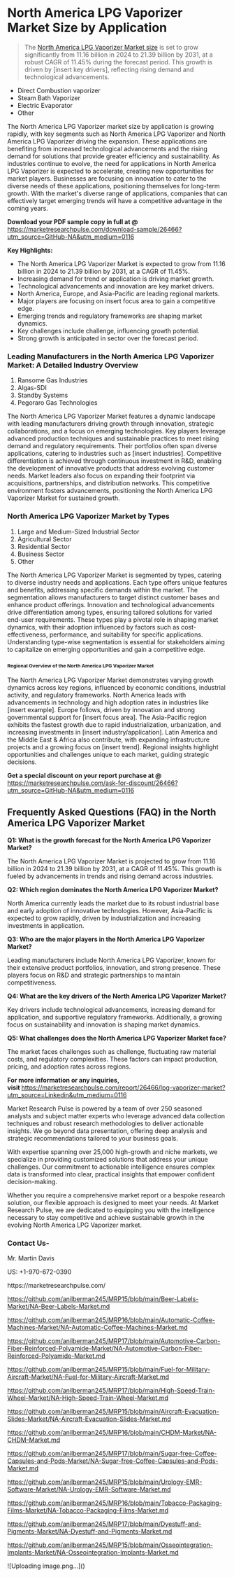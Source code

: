 <h1>North America LPG Vaporizer Market&nbsp;Size by Application</h1><blockquote><p>The <a href="https://marketresearchpulse.com/download-sample/26466?utm_source=GitHub-NA&amp;utm_medium=0116">North America LPG Vaporizer Market size</a> is set to grow significantly from 11.16 billion in 2024 to 21.39 billion by 2031, at a robust CAGR of 11.45% during the forecast period. This growth is driven by [insert key drivers], reflecting rising demand and technological advancements.</p></blockquote><ul><li>Direct Combustion vaporizer<li> Steam Bath Vaporizer<li> Electric Evaporator<li> Other</li></ul><p>The North America LPG Vaporizer market size by application is growing rapidly, with key segments such as North America LPG Vaporizer and North America LPG Vaporizer driving the expansion. These applications are benefiting from increased technological advancements and the rising demand for solutions that provide greater efficiency and sustainability. As industries continue to evolve, the need for applications in North America LPG Vaporizer is expected to accelerate, creating new opportunities for market players. Businesses are focusing on innovation to cater to the diverse needs of these applications, positioning themselves for long-term growth. With the market's diverse range of applications, companies that can effectively target emerging trends will have a competitive advantage in the coming years.</p><p><strong>Download your PDF sample copy in full at @ </strong><a href="https://marketresearchpulse.com/download-sample/26466?utm_source=GitHub-NA&amp;utm_medium=0116">https://marketresearchpulse.com/download-sample/26466?utm_source=GitHub-NA&amp;utm_medium=0116</a></p><p><strong>Key Highlights: </strong></p><ul><li>The North America LPG Vaporizer Market is expected to grow from 11.16 billion in 2024 to 21.39 billion by 2031, at a CAGR of 11.45%.</li><li>Increasing demand for trend or application is driving market growth.</li><li>Technological advancements and innovation are key market drivers.</li><li>North America, Europe, and Asia-Pacific are leading regional markets.</li><li>Major players are focusing on insert focus area to gain a competitive edge.</li><li>Emerging trends and regulatory frameworks are shaping market dynamics.</li><li>Key challenges include challenge, influencing growth potential.</li><li>Strong growth is anticipated in sector over the forecast period.</li></ul><h3>Leading Manufacturers in the North America LPG Vaporizer Market: A Detailed Industry Overview</h3><ol><li>Ransome Gas Industries</li><li>Algas-SDI</li><li>Standby Systems</li><li>Pegoraro Gas Technologies</li></ol><div class="flex max-w-full flex-col flex-grow"><div class="min-h-8 text-message flex w-full flex-col items-end gap-2 whitespace-normal break-words [.text-message+&amp;]:mt-5" dir="auto" data-message-author-role="assistant" data-message-id="fd8432e4-4910-450d-b182-61b7bfb0a01f" data-message-model-slug="gpt-4o"><div class="flex w-full flex-col gap-1 empty:hidden first:pt-[3px]"><div class="markdown prose w-full break-words dark:prose-invert light"><p>The North America LPG Vaporizer Market features a dynamic landscape with leading manufacturers driving growth through innovation, strategic collaborations, and a focus on emerging technologies. Key players leverage advanced production techniques and sustainable practices to meet rising demand and regulatory requirements. Their portfolios often span diverse applications, catering to industries such as [insert industries]. Competitive differentiation is achieved through continuous investment in R&amp;D, enabling the development of innovative products that address evolving customer needs. Market leaders also focus on expanding their footprint via acquisitions, partnerships, and distribution networks. This competitive environment fosters advancements, positioning the North America LPG Vaporizer Market for sustained growth.</p></div></div></div></div><h3>North America LPG Vaporizer Market by Types</h3><ol><li>Large and Medium-Sized Industrial Sector<li> Agricultural Sector<li> Residential Sector<li> Business Sector<li> Other</li></ol><div class="flex max-w-full flex-col flex-grow"><div class="min-h-8 text-message flex w-full flex-col items-end gap-2 whitespace-normal break-words [.text-message+&amp;]:mt-5" dir="auto" data-message-author-role="assistant" data-message-id="084470be-0bb7-4664-bddf-5156b4f41249" data-message-model-slug="gpt-4o-mini"><div class="flex w-full flex-col gap-1 empty:hidden first:pt-[3px]"><div class="markdown prose w-full break-words dark:prose-invert light"><p>The North America LPG Vaporizer Market is segmented by types, catering to diverse industry needs and applications. Each type offers unique features and benefits, addressing specific demands within the market. The segmentation allows manufacturers to target distinct customer bases and enhance product offerings. Innovation and technological advancements drive differentiation among types, ensuring tailored solutions for varied end-user requirements. These types play a pivotal role in shaping market dynamics, with their adoption influenced by factors such as cost-effectiveness, performance, and suitability for specific applications. Understanding type-wise segmentation is essential for stakeholders aiming to capitalize on emerging opportunities and gain a competitive edge.</p></div></div></div></div><h3><span style="font-size: 11px;">Regional Overview of the North America LPG Vaporizer Market</span></h3><div class="flex max-w-full flex-col flex-grow"><div class="min-h-8 text-message flex w-full flex-col items-end gap-2 whitespace-normal break-words [.text-message+&amp;]:mt-5" dir="auto" data-message-author-role="assistant" data-message-id="e9038762-ce64-4e30-91c9-9bd413514231" data-message-model-slug="gpt-4o-mini"><div class="flex w-full flex-col gap-1 empty:hidden first:pt-[3px]"><div class="markdown prose w-full break-words dark:prose-invert light"><p>The North America LPG Vaporizer Market demonstrates varying growth dynamics across key regions, influenced by economic conditions, industrial activity, and regulatory frameworks. North America leads with advancements in technology and high adoption rates in industries like [insert example]. Europe follows, driven by innovation and strong governmental support for [insert focus area]. The Asia-Pacific region exhibits the fastest growth due to rapid industrialization, urbanization, and increasing investments in [insert industry/application]. Latin America and the Middle East &amp; Africa also contribute, with expanding infrastructure projects and a growing focus on [insert trend]. Regional insights highlight opportunities and challenges unique to each market, guiding strategic decisions.</p></div></div></div></div><p><strong>Get a special discount on your report purchase at @ </strong><a href="https://marketresearchpulse.com/ask-for-discount/26466?utm_source=GitHub-NA&amp;utm_medium=0116">https://marketresearchpulse.com/ask-for-discount/26466?utm_source=GitHub-NA&amp;utm_medium=0116</a></p><h2>Frequently Asked Questions (FAQ) in the North America LPG Vaporizer Market</h2><p><strong>Q1: What is the growth forecast for the North America LPG Vaporizer Market?</strong></p><p>The North America LPG Vaporizer Market is projected to grow from 11.16 billion in 2024 to 21.39 billion by 2031, at a CAGR of 11.45%. This growth is fueled by advancements in trends and rising demand across industries.</p><p><strong>Q2: Which region dominates the North America LPG Vaporizer Market?</strong></p><p>North America currently leads the market due to its robust industrial base and early adoption of innovative technologies. However, Asia-Pacific is expected to grow rapidly, driven by industrialization and increasing investments in application.</p><p><strong>Q3: Who are the major players in the North America LPG Vaporizer Market?</strong></p><p>Leading manufacturers include North America LPG Vaporizer, known for their extensive product portfolios, innovation, and strong presence. These players focus on R&amp;D and strategic partnerships to maintain competitiveness.</p><p><strong>Q4: What are the key drivers of the North America LPG Vaporizer Market?</strong></p><p>Key drivers include technological advancements, increasing demand for application, and supportive regulatory frameworks. Additionally, a growing focus on sustainability and innovation is shaping market dynamics.</p><p><strong>Q5: What challenges does the North America LPG Vaporizer Market face?</strong></p><p>The market faces challenges such as challenge, fluctuating raw material costs, and regulatory complexities. These factors can impact production, pricing, and adoption rates across regions.</p><p><strong>For more information or any inquiries, visit&nbsp;</strong><a href="https://marketresearchpulse.com/report/26466/lpg-vaporizer-market?utm_source=Linkedin&utm_medium=0116">https://marketresearchpulse.com/report/26466/lpg-vaporizer-market?utm_source=Linkedin&utm_medium=0116</a></p><p>Market Research Pulse is powered by a team of over 250 seasoned analysts and subject matter experts who leverage advanced data collection techniques and robust research methodologies to deliver actionable insights. We go beyond data presentation, offering deep analysis and strategic recommendations tailored to your business goals.</p><p>With expertise spanning over 25,000 high-growth and niche markets, we specialize in providing customized solutions that address your unique challenges. Our commitment to actionable intelligence ensures complex data is transformed into clear, practical insights that empower confident decision-making.</p><p>Whether you require a comprehensive market report or a bespoke research solution, our flexible approach is designed to meet your needs. At Market Research Pulse, we are dedicated to equipping you with the intelligence necessary to stay competitive and achieve sustainable growth in the evolving North America LPG Vaporizer market.</p><h3><strong>Contact Us-</strong></h3><p>Mr. Martin Davis</p><p>US: +1-970-672-0390</p><p>https://marketresearchpulse.com/</p><p><a href="https://github.com/anilberman245/MRP15/blob/main/Beer-Labels-Market/NA-Beer-Labels-Market.md">https://github.com/anilberman245/MRP15/blob/main/Beer-Labels-Market/NA-Beer-Labels-Market.md</a></p><p><a href="https://github.com/anilberman245/MRP16/blob/main/Automatic-Coffee-Machines-Market/NA-Automatic-Coffee-Machines-Market.md">https://github.com/anilberman245/MRP16/blob/main/Automatic-Coffee-Machines-Market/NA-Automatic-Coffee-Machines-Market.md</a></p><p><a href="https://github.com/anilberman245/MRP17/blob/main/Automotive-Carbon-Fiber-Reinforced-Polyamide-Market/NA-Automotive-Carbon-Fiber-Reinforced-Polyamide-Market.md">https://github.com/anilberman245/MRP17/blob/main/Automotive-Carbon-Fiber-Reinforced-Polyamide-Market/NA-Automotive-Carbon-Fiber-Reinforced-Polyamide-Market.md</a></p><p><a href="https://github.com/anilberman245/MRP15/blob/main/Fuel-for-Military-Aircraft-Market/NA-Fuel-for-Military-Aircraft-Market.md">https://github.com/anilberman245/MRP15/blob/main/Fuel-for-Military-Aircraft-Market/NA-Fuel-for-Military-Aircraft-Market.md</a></p><p><a href="https://github.com/anilberman245/MRP17/blob/main/High-Speed-Train-Wheel-Market/NA-High-Speed-Train-Wheel-Market.md">https://github.com/anilberman245/MRP17/blob/main/High-Speed-Train-Wheel-Market/NA-High-Speed-Train-Wheel-Market.md</a></p><p><a href="https://github.com/anilberman245/MRP15/blob/main/Aircraft-Evacuation-Slides-Market/NA-Aircraft-Evacuation-Slides-Market.md">https://github.com/anilberman245/MRP15/blob/main/Aircraft-Evacuation-Slides-Market/NA-Aircraft-Evacuation-Slides-Market.md</a></p><p><a href="https://github.com/anilberman245/MRP16/blob/main/CHDM-Market/NA-CHDM-Market.md">https://github.com/anilberman245/MRP16/blob/main/CHDM-Market/NA-CHDM-Market.md</a></p><p><a href="https://github.com/anilberman245/MRP17/blob/main/Sugar-free-Coffee-Capsules-and-Pods-Market/NA-Sugar-free-Coffee-Capsules-and-Pods-Market.md">https://github.com/anilberman245/MRP17/blob/main/Sugar-free-Coffee-Capsules-and-Pods-Market/NA-Sugar-free-Coffee-Capsules-and-Pods-Market.md</a></p><p><a href="https://github.com/anilberman245/MRP15/blob/main/Urology-EMR-Software-Market/NA-Urology-EMR-Software-Market.md">https://github.com/anilberman245/MRP15/blob/main/Urology-EMR-Software-Market/NA-Urology-EMR-Software-Market.md</a></p><p><a href="https://github.com/anilberman245/MRP16/blob/main/Tobacco-Packaging-Films-Market/NA-Tobacco-Packaging-Films-Market.md">https://github.com/anilberman245/MRP16/blob/main/Tobacco-Packaging-Films-Market/NA-Tobacco-Packaging-Films-Market.md</a></p><p><a href="https://github.com/anilberman245/MRP17/blob/main/Dyestuff-and-Pigments-Market/NA-Dyestuff-and-Pigments-Market.md">https://github.com/anilberman245/MRP17/blob/main/Dyestuff-and-Pigments-Market/NA-Dyestuff-and-Pigments-Market.md</a></p><p><a href="https://github.com/anilberman245/MRP15/blob/main/Osseointegration-Implants-Market/NA-Osseointegration-Implants-Market.md">https://github.com/anilberman245/MRP15/blob/main/Osseointegration-Implants-Market/NA-Osseointegration-Implants-Market.md</a></p>
![Uploading image.png…]()
